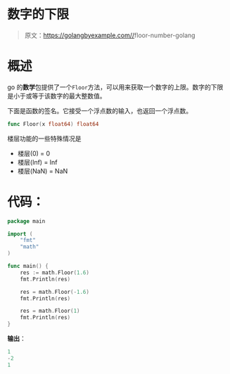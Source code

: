 # 数字的下限

> 原文：<https://golangbyexample.com//>floor-number-golang

# **概述**

go 的**数学**包提供了一个`Floor`方法，可以用来获取一个数字的上限。数字的下限是小于或等于该数字的最大整数值。

下面是函数的签名。它接受一个浮点数的输入，也返回一个浮点数。

```go
func Floor(x float64) float64
```

楼层功能的一些特殊情况是

*   楼层(0) = 0
*   楼层(Inf) = Inf
*   楼层(NaN) = NaN

# **代码**：

```go
package main

import (
    "fmt"
    "math"
)

func main() {
    res := math.Floor(1.6)
    fmt.Println(res)

    res = math.Floor(-1.6)
	fmt.Println(res)

    res = math.Floor(1)
    fmt.Println(res)
}
```

**输出**：

```go
1
-2
1
```